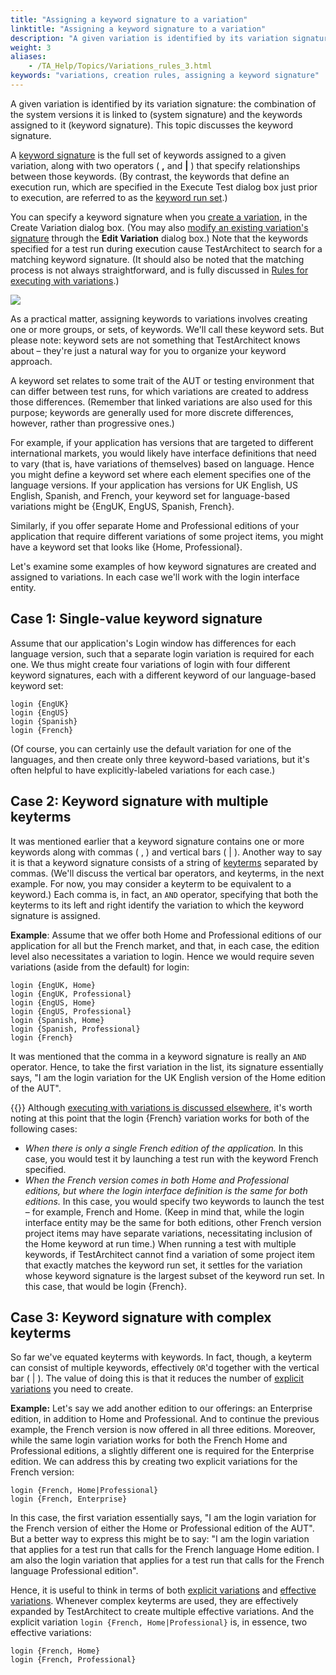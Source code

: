 ```yaml
--- 
title: "Assigning a keyword signature to a variation"
linktitle: "Assigning a keyword signature to a variation"
description: "A given variation is identified by its variation signature: the combination of the system versions it is linked to (system signature) and the keywords assigned to it (keyword signature). This topic discusses the keyword signature."
weight: 3
aliases: 
    - /TA_Help/Topics/Variations_rules_3.html
keywords: "variations, creation rules, assigning a keyword signature"
---
```


A given variation is identified by its variation signature: the combination of the system versions it is linked to \(system signature\) and the keywords assigned to it \(keyword signature\). This topic discusses the keyword signature.

A [keyword signature](/user-guide/support/glossary-of-terms/keyword-signature) is the full set of keywords assigned to a given variation, along with two operators \( **,** and **\|** \) that specify relationships between those keywords. \(By contrast, the keywords that define an execution run, which are specified in the Execute Test dialog box just prior to execution, are referred to as the [keyword run set](/user-guide/support/glossary-of-terms/keyword-run-set).\)

You can specify a keyword signature when you [create a variation](/user-guide/variations/creating-keyword-variations#step.dlg.create_var), in the Create Variation dialog box. \(You may also [modify an existing variation's signature](/user-guide/variations/creating-keyword-variations#postreq.dlg.edit_var) through the **Edit Variation** dialog box.\) Note that the keywords specified for a test run during execution cause TestArchitect to search for a matching keyword signature. \(It should also be noted that the matching process is not always straightforward, and is fully discussed in [Rules for executing with variations](/user-guide/variations/rules-for-executing-with-variations/).\)

![](/images/TA_Help/Images/Variations_set_of_keyword.02.png)

As a practical matter, assigning keywords to variations involves creating one or more groups, or sets, of keywords. We'll call these keyword sets. But please note: keyword sets are not something that TestArchitect knows about – they're just a natural way for you to organize your keyword approach.

A keyword set relates to some trait of the AUT or testing environment that can differ between test runs, for which variations are created to address those differences. \(Remember that linked variations are also used for this purpose; keywords are generally used for more discrete differences, however, rather than progressive ones.\)

For example, if your application has versions that are targeted to different international markets, you would likely have interface definitions that need to vary \(that is, have variations of themselves\) based on language. Hence you might define a keyword set where each element specifies one of the language versions. If your application has versions for UK English, US English, Spanish, and French, your keyword set for language-based variations might be \{EngUK, EngUS, Spanish, French\}.

Similarly, if you offer separate Home and Professional editions of your application that require different variations of some project items, you might have a keyword set that looks like \{Home, Professional\}.

Let's examine some examples of how keyword signatures are created and assigned to variations. In each case we'll work with the login interface entity.

## Case 1: Single-value keyword signature

Assume that our application's Login window has differences for each language version, such that a separate login variation is required for each one. We thus might create four variations of login with four different keyword signatures, each with a different keyword of our language-based keyword set:

```
login {EngUK}
login {EngUS}
login {Spanish}
login {French}
```

\(Of course, you can certainly use the default variation for one of the languages, and then create only three keyword-based variations, but it's often helpful to have explicitly-labeled variations for each case.\)

## Case 2: Keyword signature with multiple keyterms

It was mentioned earlier that a keyword signature contains one or more keywords along with commas \( , \) and vertical bars \( \| \). Another way to say it is that a keyword signature consists of a string of [keyterms](/user-guide/support/glossary-of-terms/keyterm) separated by commas. \(We'll discuss the vertical bar operators, and keyterms, in the next example. For now, you may consider a keyterm to be equivalent to a keyword.\) Each comma is, in fact, an `AND` operator, specifying that both the keyterms to its left and right identify the variation to which the keyword signature is assigned.

**Example**: Assume that we offer both Home and Professional editions of our application for all but the French market, and that, in each case, the edition level also necessitates a variation to login. Hence we would require seven variations \(aside from the default\) for login:

```
login {EngUK, Home}
login {EngUK, Professional}
login {EngUS, Home}
login {EngUS, Professional}
login {Spanish, Home}
login {Spanish, Professional}
login {French}
```

It was mentioned that the comma in a keyword signature is really an `AND` operator. Hence, to take the first variation in the list, its signature essentially says, "I am the login variation for the UK English version of the Home edition of the AUT".

{{<tip>}} Although [executing with variations is discussed elsewhere](/user-guide/variations/rules-for-executing-with-variations/rules-for-selecting-variations-for-execution/), it's worth noting at this point that the login \{French\} variation works for both of the following cases:

-   *When there is only a single French edition of the application.* In this case, you would test it by launching a test run with the keyword French specified.
-   *When the French version comes in both Home and Professional editions, but where the login interface definition is the same for both editions.* In this case, you would specify two keywords to launch the test – for example, French and Home. \(Keep in mind that, while the login interface entity may be the same for both editions, other French version project items may have separate variations, necessitating inclusion of the Home keyword at run time.\) When running a test with multiple keywords, if TestArchitect cannot find a variation of some project item that exactly matches the keyword run set, it settles for the variation whose keyword signature is the largest subset of the keyword run set. In this case, that would be login \{French\}.

## Case 3: Keyword signature with complex keyterms

So far we've equated keyterms with keywords. In fact, though, a keyterm can consist of multiple keywords, effectively `OR`'d together with the vertical bar \( \| \). The value of doing this is that it reduces the number of [explicit variations](/user-guide/support/glossary-of-terms/explicit-variation) you need to create.

**Example:** Let's say we add another edition to our offerings: an Enterprise edition, in addition to Home and Professional. And to continue the previous example, the French version is now offered in all three editions. Moreover, while the same login variation works for both the French Home and Professional editions, a slightly different one is required for the Enterprise edition. We can address this by creating two explicit variations for the French version:

```
login {French, Home|Professional}
login {French, Enterprise}
```

In this case, the first variation essentially says, "I am the login variation for the French version of either the Home or Professional edition of the AUT". But a better way to express this might be to say: "I am the login variation that applies for a test run that calls for the French language Home edition. I am also the login variation that applies for a test run that calls for the French language Professional edition".

Hence, it is useful to think in terms of both [explicit variations](/user-guide/support/glossary-of-terms/explicit-variation) and [effective variations](/user-guide/support/glossary-of-terms/effective-variation). Whenever complex keyterms are used, they are effectively expanded by TestArchitect to create multiple effective variations. And the explicit variation `login {French, Home|Professional}` is, in essence, two effective variations:

```
login {French, Home}
login {French, Professional}
```




